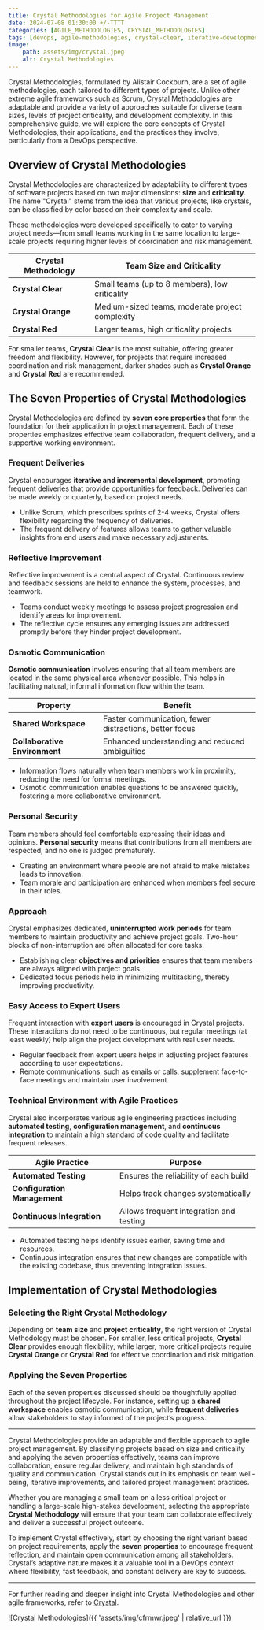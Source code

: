 ```yaml
---
title: Crystal Methodologies for Agile Project Management
date: 2024-07-08 01:30:00 +/-TTTT
categories: [AGILE_METHODOLOGIES, CRYSTAL_METHODOLOGIES]
tags: [devops, agile-methodologies, crystal-clear, iterative-development, incremental-delivery, frequent-deliveries, reflective-improvement, osmotic-communication, personal-security, project-management, easy-access-expert-users, technical-environment-agile-testing, configuration-management, continuous-integration] 
image:
    path: assets/img/crystal.jpeg
    alt: Crystal Methodologies
---
```


Crystal Methodologies, formulated by Alistair Cockburn, are a set of agile methodologies, each tailored to different types of projects. Unlike other extreme agile frameworks such as Scrum, Crystal Methodologies are adaptable and provide a variety of approaches suitable for diverse team sizes, levels of project criticality, and development complexity. In this comprehensive guide, we will explore the core concepts of Crystal Methodologies, their applications, and the practices they involve, particularly from a DevOps perspective.

## Overview of Crystal Methodologies

Crystal Methodologies are characterized by adaptability to different types of software projects based on two major dimensions: **size** and **criticality**. The name "Crystal" stems from the idea that various projects, like crystals, can be classified by color based on their complexity and scale.

These methodologies were developed specifically to cater to varying project needs—from small teams working in the same location to large-scale projects requiring higher levels of coordination and risk management.

| Crystal Methodology | Team Size and Criticality                             |
|---------------------|------------------------------------------------------|
| **Crystal Clear**   | Small teams (up to 8 members), low criticality       |
| **Crystal Orange**  | Medium-sized teams, moderate project complexity      |
| **Crystal Red**     | Larger teams, high criticality projects              |

For smaller teams, **Crystal Clear** is the most suitable, offering greater freedom and flexibility. However, for projects that require increased coordination and risk management, darker shades such as **Crystal Orange** and **Crystal Red** are recommended.

## The Seven Properties of Crystal Methodologies

Crystal Methodologies are defined by **seven core properties** that form the foundation for their application in project management. Each of these properties emphasizes effective team collaboration, frequent delivery, and a supportive working environment.

### **Frequent Deliveries**

Crystal encourages **iterative and incremental development**, promoting frequent deliveries that provide opportunities for feedback. Deliveries can be made weekly or quarterly, based on project needs.

- Unlike Scrum, which prescribes sprints of 2-4 weeks, Crystal offers flexibility regarding the frequency of deliveries.
- The frequent delivery of features allows teams to gather valuable insights from end users and make necessary adjustments.

### **Reflective Improvement**

Reflective improvement is a central aspect of Crystal. Continuous review and feedback sessions are held to enhance the system, processes, and teamwork.

- Teams conduct weekly meetings to assess project progression and identify areas for improvement.
- The reflective cycle ensures any emerging issues are addressed promptly before they hinder project development.

### **Osmotic Communication**

**Osmotic communication** involves ensuring that all team members are located in the same physical area whenever possible. This helps in facilitating natural, informal information flow within the team.

| Property              | Benefit                                             |
|-----------------------|-----------------------------------------------------|
| **Shared Workspace**  | Faster communication, fewer distractions, better focus |
| **Collaborative Environment** | Enhanced understanding and reduced ambiguities |

- Information flows naturally when team members work in proximity, reducing the need for formal meetings.
- Osmotic communication enables questions to be answered quickly, fostering a more collaborative environment.

### **Personal Security**

Team members should feel comfortable expressing their ideas and opinions. **Personal security** means that contributions from all members are respected, and no one is judged prematurely.

- Creating an environment where people are not afraid to make mistakes leads to innovation.
- Team morale and participation are enhanced when members feel secure in their roles.

### **Approach**

Crystal emphasizes dedicated, **uninterrupted work periods** for team members to maintain productivity and achieve project goals. Two-hour blocks of non-interruption are often allocated for core tasks.

- Establishing clear **objectives and priorities** ensures that team members are always aligned with project goals.
- Dedicated focus periods help in minimizing multitasking, thereby improving productivity.

### **Easy Access to Expert Users**

Frequent interaction with **expert users** is encouraged in Crystal projects. These interactions do not need to be continuous, but regular meetings (at least weekly) help align the project development with real user needs.

- Regular feedback from expert users helps in adjusting project features according to user expectations.
- Remote communications, such as emails or calls, supplement face-to-face meetings and maintain user involvement.

### **Technical Environment with Agile Practices**

Crystal also incorporates various agile engineering practices including **automated testing**, **configuration management**, and **continuous integration** to maintain a high standard of code quality and facilitate frequent releases.

| Agile Practice                     | Purpose                                  |
|------------------------------------|------------------------------------------|
| **Automated Testing**              | Ensures the reliability of each build    |
| **Configuration Management**       | Helps track changes systematically       |
| **Continuous Integration**         | Allows frequent integration and testing  |

- Automated testing helps identify issues earlier, saving time and resources.
- Continuous integration ensures that new changes are compatible with the existing codebase, thus preventing integration issues.

## Implementation of Crystal Methodologies

### **Selecting the Right Crystal Methodology**

Depending on **team size** and **project criticality**, the right version of Crystal Methodology must be chosen. For smaller, less critical projects, **Crystal Clear** provides enough flexibility, while larger, more critical projects require **Crystal Orange** or **Crystal Red** for effective coordination and risk mitigation.

### **Applying the Seven Properties**

Each of the seven properties discussed should be thoughtfully applied throughout the project lifecycle. For instance, setting up a **shared workspace** enables osmotic communication, while **frequent deliveries** allow stakeholders to stay informed of the project’s progress.

---
Crystal Methodologies provide an adaptable and flexible approach to agile project management. By classifying projects based on size and criticality and applying the seven properties effectively, teams can improve collaboration, ensure regular delivery, and maintain high standards of quality and communication. Crystal stands out in its emphasis on team well-being, iterative improvements, and tailored project management practices.

Whether you are managing a small team on a less critical project or handling a large-scale high-stakes development, selecting the appropriate **Crystal Methodology** will ensure that your team can collaborate effectively and deliver a successful project outcome.

To implement Crystal effectively, start by choosing the right variant based on project requirements, apply the **seven properties** to encourage frequent reflection, and maintain open communication among all stakeholders. Crystal’s adaptive nature makes it a valuable tool in a DevOps context where flexibility, fast feedback, and constant delivery are key to success.

---

For further reading and deeper insight into Crystal Methodologies and other agile frameworks, refer to [Crystal](https://monday.com/blog/rnd/agile-crystal/).

![Crystal Methodologies]({{ 'assets/img/cfrmwr.jpeg' | relative_url }})
